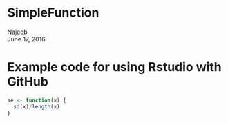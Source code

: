 # SimpleFunction
Najeeb  
June 17, 2016  

# Example code for using Rstudio with GitHub


```r
se <- function(x) {
  sd(x)/length(x)
}
```
